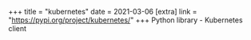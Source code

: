 +++
title = "kubernetes"
date = 2021-03-06
[extra]
link = "https://pypi.org/project/kubernetes/"
+++
Python library - Kubernetes client

